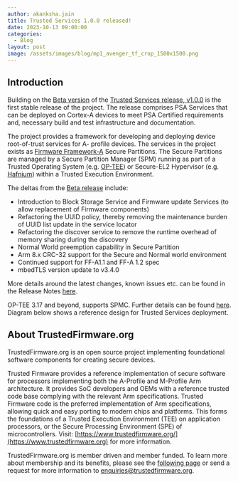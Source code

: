 ```yaml
---
author: akanksha.jain
title: Trusted Services 1.0.0 released!
date: 2023-10-13 09:00:00
categories:
  - Blog
layout: post
image: /assets/images/blog/mp1_avenger_tf_crop_1500x1500.png
---
```


Introduction
------------
Building on the [Beta version](https://www.trustedfirmware.org/blog/Trusted-Services-v1-0-0-beta/) of the [Trusted Services release, v1.0.0](https://git.trustedfirmware.org/TS/trusted-services.git/tag/?h=v1.0.0) is the first stable release of the
project. The release comprises PSA Services that can be deployed on Cortex-A devices to meet PSA
Certified requirements and, necessary build and test infrastructure and documentation.

The project provides a framework for developing and deploying device root-of-trust services for A-
profile devices. The services in the project exists as [Firmware Framework-A](https://developer.arm.com/documentation/den0077/latest) Secure Partitions. The
Secure Partitions are managed by a Secure Partition Manager (SPM) running as part of a Trusted
Operating System (e.g. [OP-TEE](https://www.trustedfirmware.org/projects/op-tee/)) or Secure-EL2 Hypervisor (e.g. [Hafnium](https://www.trustedfirmware.org/projects/hafnium/)) within a Trusted Execution
Environment.

The deltas from the [Beta release](https://git.trustedfirmware.org/TS/trusted-services.git/tag/?h=v1.0.0-beta) include:
* Introduction to Block Storage Service and Firmware update Services (to allow replacement of
Firmware components)
* Refactoring the UUID policy, thereby removing the maintenance burden of UUID list update in
the service locator
* Refactoring the discover service to remove the runtime overhead of memory sharing during the
discovery
* Normal World preemption capability in Secure Partition
* Arm 8.x CRC-32 support for the Secure and Normal world environment
* Continued support for FF-A1.1 and FF-A 1.2 spec
* mbedTLS version update to v3.4.0

More details around the latest changes, known issues etc. can be found in the Release Notes [here](https://trusted-services.readthedocs.io/en/v1.0.0/project/change-log.html).

OP-TEE 3.17 and beyond, supports SPMC. Further details can be found [here](https://developer.trustedfirmware.org/w/trusted-services/op-tee-spmc/). Diagram below shows a reference
design for Trusted Services deployment.

About TrustedFirmware.org
----------
TrustedFirmware.org is an open source project implementing foundational software components for creating secure devices. 

Trusted Firmware provides a reference implementation of secure software for processors implementing both the A-Profile and M-Profile Arm architecture. It provides SoC developers and OEMs with a reference trusted code base complying with the relevant Arm specifications. Trusted Firmware code is the preferred implementation of Arm specifications, allowing quick and easy porting to modern chips and platforms. This forms the foundations of a Trusted Execution Environment (TEE) on application processors, or the Secure Processing Environment (SPE) of microcontrollers. Visit: [https://www.trustedfirmware.org/](https://www.trustedfirmware.org) for more information.

TrustedFirmware.org is member driven and member funded. To learn more about membership and its benefits, please see the [following page](https://www.trustedfirmware.org/about) or send a request for more information to [enquiries@trustedfirmware.org](mailto:enquiries@trustedfirmware.org).
